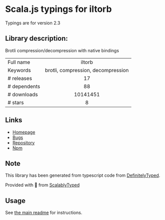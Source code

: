 
# Scala.js typings for iltorb

Typings are for version 2.3

## Library description:
Brotli compression/decompression with native bindings

|                    |                 |
| ------------------ | :-------------: |
| Full name          | iltorb |
| Keywords           | brotli, compression, decompression |
| # releases         | 17 |
| # dependents       | 88 |
| # downloads        | 10141451 |
| # stars            | 8 |

## Links
- [Homepage](https://github.com/MayhemYDG/iltorb)
- [Bugs](https://github.com/MayhemYDG/iltorb/issues)
- [Repository](https://github.com/MayhemYDG/iltorb)
- [Npm](https://www.npmjs.com/package/iltorb)
    


## Note
This library has been generated from typescript code from [DefinitelyTyped](https://definitelytyped.org).

Provided with :purple_heart: from [ScalablyTyped](https://github.com/oyvindberg/ScalablyTyped)

## Usage
See [the main readme](../../readme.md) for instructions.


